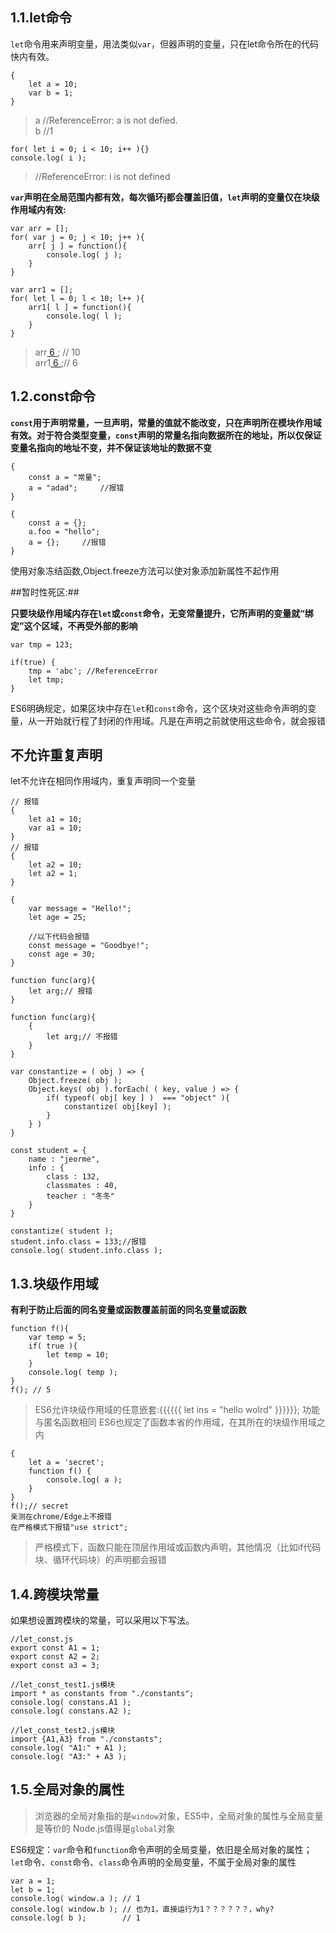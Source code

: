 ## 1.1.let命令

`let`命令用来声明变量，用法类似`var`，但器声明的变量，只在let命令所在的代码快内有效。

```
{
	let a = 10;
	var b = 1;
}
```
> a //ReferenceError: a is not defied.   
> b //1

```
for( let i = 0; i < 10; i++ ){}
console.log( i );
```
> //ReferenceError: i is not defined


**`var`声明在全局范围内都有效，每次循环j都会覆盖旧值，`let`声明的变量仅在块级作用域内有效:**
```
var arr = [];
for( var j = 0; j < 10; j++ ){
	arr[ j ] = function(){
		console.log( j );
	}
}

var arr1 = [];
for( let l = 0; l < 10; l++ ){
	arr1[ l ] = function(){
		console.log( l );
	}
}
```

> arr[ 6 ](); // 10   
> arr1[ 6 ]();// 6

## 1.2.const命令 ##

**`const`用于声明常量，一旦声明，常量的值就不能改变，只在声明所在模块作用域有效。对于符合类型变量，`const`声明的常量名指向数据所在的地址，所以仅保证变量名指向的地址不变，并不保证该地址的数据不变**

```
{
	const a = "常量";
	a = "adad";		//报错
}
```

```
{
	const a = {};
	a.foo = "hello";
	a = {};		//报错
}
```

使用对象冻结函数,Object.freeze方法可以使对象添加新属性不起作用


##暂时性死区:##

**只要块级作用域内存在`let`或`const`命令，无变常量提升，它所声明的变量就“绑定”这个区域，不再受外部的影响**

```
var tmp = 123;

if(true) {
	tmp = 'abc'; //ReferenceError
	let tmp;
}
```
ES6明确规定，如果区块中存在`let`和`const`命令，这个区块对这些命令声明的变量，从一开始就行程了封闭的作用域。凡是在声明之前就使用这些命令，就会报错

## 不允许重复声明 ##

let不允许在相同作用域内，重复声明同一个变量
```
// 报错
{
	let a1 = 10;
	var a1 = 10;
}
// 报错
{
	let a2 = 10;
	let a2 = 1;
}

{
	var message = "Hello!";
	let age = 25;

	//以下代码会报错
	const message = "Goodbye!";
	const age = 30;
}

function func(arg){
	let arg;// 报错
}

function func(arg){
	{
		let arg;// 不报错
	}
}
```

```
var constantize = ( obj ) => {
	Object.freeze( obj );
	Object.keys( obj ).forEach( ( key, value ) => {
		if( typeof( obj[ key ] )  === "object" ){
			constantize( obj[key] );
		}
	} )
}

const student = {
	name : "jeorme",
	info : {
		class : 132,
		classmates : 40,
		teacher : "冬冬"
	}
}

constantize( student );
student.info.class = 133;//报错
console.log( student.info.class );
```

## 1.3.块级作用域 ##

**有利于防止后面的同名变量或函数覆盖前面的同名变量或函数**

```
function f(){
	var temp = 5;
	if( true ){
		let temp = 10;
	}
	console.log( temp );
}
f(); // 5
```

> ES6允许块级作用域的任意嵌套:{{{{{{ let ins = "hello wolrd" }}}}}}; 功能与匿名函数相同
> ES6也规定了函数本省的作用域，在其所在的块级作用域之内

```
{
	let a = 'secret';
	function f() {
		console.log( a );
	}
}
f();// secret
亲测在chrome/Edge上不报错
在严格模式下报错"use strict";
```

> 严格模式下，函数只能在顶层作用域或函数内声明，其他情况（比如if代码块、循环代码块）的声明都会报错

## 1.4.跨模块常量 ##

如果想设置跨模块的常量，可以采用以下写法。

```
//let_const.js
export const A1 = 1;
export const A2 = 2;
export const a3 = 3;

//let_const_test1.js模块
import * as constants from "./constants";
console.log( constans.A1 );
console.log( constans.A2 );

//let_const_test2.js模块
import {A1,A3} from "./constants";
console.log( "A1:" + A1 );
console.log( "A3:" + A3 );
```

## 1.5.全局对象的属性 ##

> 浏览器的全局对象指的是`window`对象，ES5中，全局对象的属性与全局变量是等价的
> Node.js值得是`global`对象

ES6规定：`var`命令和`function`命令声明的全局变量，依旧是全局对象的属性；`let`命令、`const`命令、`class`命令声明的全局变量，不属于全局对象的属性

```
var a = 1;
let b = 1;
console.log( window.a ); // 1
console.log( window.b ); // 也为1，直接运行为1？？？？？？，why?
console.log( b );		 // 1
```